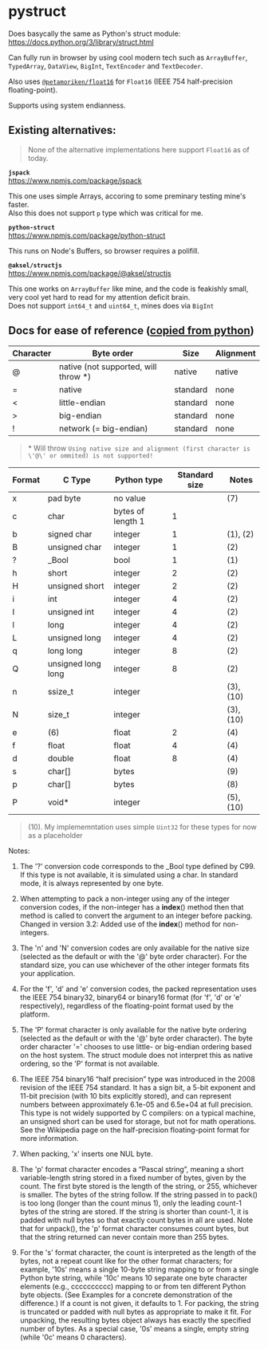 # pystruct

Does basycally the same as Python's struct module:  
https://docs.python.org/3/library/struct.html

Can fully run in browser by using cool modern tech such as `ArrayBuffer`, `TypedArray`, `DataView`, `BigInt`, `TextEncoder` and `TextDecoder`.

Also uses [`@petamoriken/float16`](https://www.npmjs.com/package/@petamoriken/float16) for `Float16` (IEEE 754 half-precision floating-point).

Supports using system endianness.

## Existing alternatives:

> None of the alternative implementations here support `Float16` as of today.

**`jspack`**  
https://www.npmjs.com/package/jspack

This one uses simple Arrays, accoring to some preminary testing mine's faster.  
Also this does not support `p` type which was critical for me.

**`python-struct`**  
https://www.npmjs.com/package/python-struct

This runs on Node's Buffers, so browser requires a polifill.

**`@aksel/structjs`**  
https://www.npmjs.com/package/@aksel/structjs

This one works on `ArrayBuffer` like mine, and the code is feakishly small, very cool yet hard to read for my attention deficit brain.  
Does not support `int64_t` and `uint64_t`, mines does via `BigInt`

## Docs for ease of reference ([copied from python](https://docs.python.org/3/library/struct.html#byte-order-size-and-alignment))

<table>
  <thead>
    <tr>
      <th>
        Character
      </th>
      <th>
        Byte order
      </th>
      <th>
        Size
      </th>
      <th>
        Alignment
      </th>
    </tr>
  </thead>
  <tbody>
    <tr>
      <td>
        @
      </td>
      <td>
        native (not supported, will throw *)
      </td>
      <td>
        native
      </td>
      <td>
        native
      </td>
    </tr>
    <tr>
      <td>
        =
      </td>
      <td>
        native
      </td>
      <td>
        standard
      </td>
      <td>
        none
      </td>
    </tr>
    <tr>
      <td>
        &lt;
      </td>
      <td>
        little-endian
      </td>
      <td>
        standard
      </td>
      <td>
        none
      </td>
    </tr>
    <tr>
      <td>
        &gt;
      </td>
      <td>
        big-endian
      </td>
      <td>
        standard
      </td>
      <td>
        none
      </td>
    </tr>
    <tr>
      <td>
        !
      </td>
      <td>
        network (= big-endian)
      </td>
      <td>
        standard
      </td>
      <td>
        none
      </td>
    </tr>
  </tbody>
</table>

> \* Will throw `Using native size and alignment (first character is \'@\' or ommited) is not supported!`

<table>
  <thead>
    <tr>
      <th>
        Format
      </th>
      <th>
        C Type
      </th>
      <th>
        Python type
      </th>
      <th>
        Standard size
      </th>
      <th>
        Notes
      </th>
    </tr>
  </thead>
  <tbody>
    <tr>
      <td>
        x
      </td>
      <td>
        pad byte
      </td>
      <td>
        no value
      </td>
      <td></td>
      <td>
        (7)
      </td>
    </tr>
    <tr>
      <td>
        c
      </td>
      <td>
        char
      </td>
      <td>
        bytes of length 1
      </td>
      <td>
        1
      </td>
      <td></td>
    </tr>
    <tr>
      <td>
        b
      </td>
      <td>
        signed <span>char
      </td>
      <td>
        integer
      </td>
      <td>
        1
      </td>
      <td>
        (1), (2)
      </td>
    </tr>
    <tr>
      <td>
        B
      </td>
      <td>
        unsigned <span>char
      </td>
      <td>
        integer
      </td>
      <td>
        1
      </td>
      <td>
        (2)
      </td>
    </tr>
    <tr>
      <td>
        ?
      </td>
      <td>
        _Bool
      </td>
      <td>
        bool
      </td>
      <td>
        1
      </td>
      <td>
        (1)
      </td>
    </tr>
    <tr>
      <td>
        h
      </td>
      <td>
        short
      </td>
      <td>
        integer
      </td>
      <td>
        2
      </td>
      <td>
        (2)
      </td>
    </tr>
    <tr>
      <td>
        H
      </td>
      <td>
        unsigned <span>short
      </td>
      <td>
        integer
      </td>
      <td>
        2
      </td>
      <td>
        (2)
      </td>
    </tr>
    <tr>
      <td>
        i
      </td>
      <td>
        int
      </td>
      <td>
        integer
      </td>
      <td>
        4
      </td>
      <td>
        (2)
      </td>
    </tr>
    <tr>
      <td>
        I
      </td>
      <td>
        unsigned <span>int
      </td>
      <td>
        integer
      </td>
      <td>
        4
      </td>
      <td>
        (2)
      </td>
    </tr>
    <tr>
      <td>
        l
      </td>
      <td>
        long
      </td>
      <td>
        integer
      </td>
      <td>
        4
      </td>
      <td>
        (2)
      </td>
    </tr>
    <tr>
      <td>
        L
      </td>
      <td>
        unsigned <span>long
      </td>
      <td>
        integer
      </td>
      <td>
        4
      </td>
      <td>
        (2)
      </td>
    </tr>
    <tr>
      <td>
        q
      </td>
      <td>
        long <span>long
      </td>
      <td>
        integer
      </td>
      <td>
        8
      </td>
      <td>
        (2)
      </td>
    </tr>
    <tr>
      <td>
        Q
      </td>
      <td>
        unsigned <span>long long
      </td>
      <td>
        integer
      </td>
      <td>
        8
      </td>
      <td>
        (2)
      </td>
    </tr>
    <tr>
      <td>
        n
      </td>
      <td>
        ssize_t
      </td>
      <td>
        integer
      </td>
      <td>
      </td>
      <td>
        (3), (10)
      </td>
    </tr>
    <tr>
      <td>
        N
      </td>
      <td>
        size_t
      </td>
      <td>
        integer
      </td>
      <td></td>
      <td>
        (3), (10)
      </td>
    </tr>
    <tr>
      <td>
        e
      </td>
      <td>
        (6)
      </td>
      <td>
        float
      </td>
      <td>
        2
      </td>
      <td>
        (4)
      </td>
    </tr>
    <tr>
      <td>
        f
      </td>
      <td>
        float
      </td>
      <td>
        float
      </td>
      <td>
        4
      </td>
      <td>
        (4)
      </td>
    </tr>
    <tr>
      <td>
        d
      </td>
      <td>
        double
      </td>
      <td>
        float
      </td>
      <td>
        8
      </td>
      <td>
        (4)
      </td>
    </tr>
    <tr>
      <td>
        s
      </td>
      <td>
        char[<span>]
      </td>
      <td>
        bytes
      </td>
      <td></td>
      <td>
        (9)
      </td>
    </tr>
    <tr>
      <td>
        p
      </td>
      <td>
        char[<span>]
      </td>
      <td>
        bytes
      </td>
      <td></td>
      <td>
        (8)
      </td>
    </tr>
    <tr>
      <td>
        P
      </td>
      <td>
        void*
      </td>
      <td>
        integer
      </td>
      <td></td>
      <td>
        (5), (10)
      </td>
    </tr>
  </tbody>
</table>

> (10). My implememntation uses simple `Uint32` for these types for now as a placeholder

Notes:

1. The '?' conversion code corresponds to the _Bool type defined by C99. If this type is not available, it is simulated using a char. In standard mode, it is always represented by one byte.

2. When attempting to pack a non-integer using any of the integer conversion codes, if the non-integer has a __index__() method then that method is called to convert the argument to an integer before packing.  
Changed in version 3.2: Added use of the __index__() method for non-integers.

3. The 'n' and 'N' conversion codes are only available for the native size (selected as the default or with the '@' byte order character). For the standard size, you can use whichever of the other integer formats fits your application.

4. For the 'f', 'd' and 'e' conversion codes, the packed representation uses the IEEE 754 binary32, binary64 or binary16 format (for 'f', 'd' or 'e' respectively), regardless of the floating-point format used by the platform.

5. The 'P' format character is only available for the native byte ordering (selected as the default or with the '@' byte order character). The byte order character '=' chooses to use little- or big-endian ordering based on the host system. The struct module does not interpret this as native ordering, so the 'P' format is not available.

6. The IEEE 754 binary16 “half precision” type was introduced in the 2008 revision of the IEEE 754 standard. It has a sign bit, a 5-bit exponent and 11-bit precision (with 10 bits explicitly stored), and can represent numbers between approximately 6.1e-05 and 6.5e+04 at full precision. This type is not widely supported by C compilers: on a typical machine, an unsigned short can be used for storage, but not for math operations. See the Wikipedia page on the half-precision floating-point format for more information.

7. When packing, 'x' inserts one NUL byte.

9. The 'p' format character encodes a “Pascal string”, meaning a short variable-length string stored in a fixed number of bytes, given by the count. The first byte stored is the length of the string, or 255, whichever is smaller. The bytes of the string follow. If the string passed in to pack() is too long (longer than the count minus 1), only the leading count-1 bytes of the string are stored. If the string is shorter than count-1, it is padded with null bytes so that exactly count bytes in all are used. Note that for unpack(), the 'p' format character consumes count bytes, but that the string returned can never contain more than 255 bytes.

9. For the 's' format character, the count is interpreted as the length of the bytes, not a repeat count like for the other format characters; for example, '10s' means a single 10-byte string mapping to or from a single Python byte string, while '10c' means 10 separate one byte character elements (e.g., cccccccccc) mapping to or from ten different Python byte objects. (See Examples for a concrete demonstration of the difference.) If a count is not given, it defaults to 1. For packing, the string is truncated or padded with null bytes as appropriate to make it fit. For unpacking, the resulting bytes object always has exactly the specified number of bytes. As a special case, '0s' means a single, empty string (while '0c' means 0 characters).